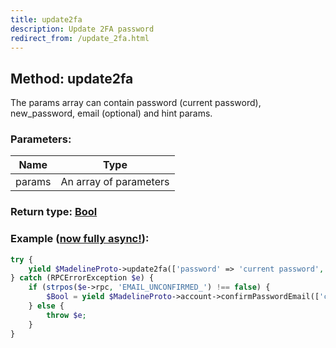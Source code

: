 ```yaml
---
title: update2fa
description: Update 2FA password
redirect_from: /update_2fa.html
---
```

## Method: update2fa  

The params array can contain password (current password), new_password, email (optional) and hint params.

### Parameters:

| Name     |    Type       |
|----------|---------------|
|params|An array of parameters|

### Return type: [Bool](API_docs/types/Bool.md)

### Example ([now fully async!](https://docs.madelineproto.xyz/docs/ASYNC.html)):


```php
try {
    yield $MadelineProto->update2fa(['password' => 'current password', 'new_password' => 'New password', 'email' => 'daniil@daniil.it', 'hint' => 'ponies']);
} catch (RPCErrorException $e) {
    if (strpos($e->rpc, 'EMAIL_UNCONFIRMED_') !== false) {
        $Bool = yield $MadelineProto->account->confirmPasswordEmail(['code' => yield $MadelineProto->readline('Enter your email code: ')]);
    } else {
        throw $e;
    }
}
```
